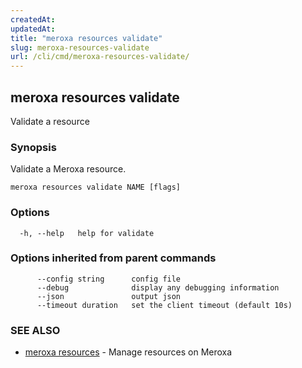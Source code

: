 ```yaml
---
createdAt: 
updatedAt: 
title: "meroxa resources validate"
slug: meroxa-resources-validate
url: /cli/cmd/meroxa-resources-validate/
---
```

## meroxa resources validate

Validate a resource

### Synopsis

Validate a Meroxa resource.

```
meroxa resources validate NAME [flags]
```

### Options

```
  -h, --help   help for validate
```

### Options inherited from parent commands

```
      --config string      config file
      --debug              display any debugging information
      --json               output json
      --timeout duration   set the client timeout (default 10s)
```

### SEE ALSO

* [meroxa resources](/cli/cmd/meroxa-resources/)	 - Manage resources on Meroxa

